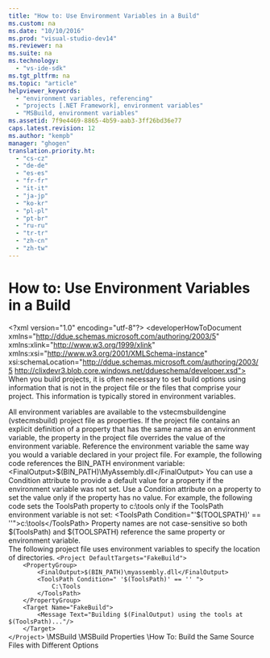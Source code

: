```yaml
---
title: "How to: Use Environment Variables in a Build"
ms.custom: na
ms.date: "10/10/2016"
ms.prod: "visual-studio-dev14"
ms.reviewer: na
ms.suite: na
ms.technology: 
  - "vs-ide-sdk"
ms.tgt_pltfrm: na
ms.topic: "article"
helpviewer_keywords: 
  - "environment variables, referencing"
  - "projects [.NET Framework], environment variables"
  - "MSBuild, environment variables"
ms.assetid: 7f9e4469-8865-4b59-aab3-3ff26bd36e77
caps.latest.revision: 12
ms.author: "kempb"
manager: "ghogen"
translation.priority.ht: 
  - "cs-cz"
  - "de-de"
  - "es-es"
  - "fr-fr"
  - "it-it"
  - "ja-jp"
  - "ko-kr"
  - "pl-pl"
  - "pt-br"
  - "ru-ru"
  - "tr-tr"
  - "zh-cn"
  - "zh-tw"
---
```

# How to: Use Environment Variables in a Build
\<?xml version="1.0" encoding="utf-8"?>
\<developerHowToDocument xmlns="http://ddue.schemas.microsoft.com/authoring/2003/5" xmlns:xlink="http://www.w3.org/1999/xlink" xmlns:xsi="http://www.w3.org/2001/XMLSchema-instance" xsi:schemaLocation="http://ddue.schemas.microsoft.com/authoring/2003/5 http://clixdevr3.blob.core.windows.net/ddueschema/developer.xsd">
  <introduction>
    <para>When you build projects, it is often necessary to set build options using information that is not in the project file or the files that comprise your project. This information is typically stored in environment variables.</para>
  </introduction>
  <section>
    <title>Referencing Environment Variables</title>
    <content>
      <para>All environment variables are available to the <token>vstecmsbuildengine</token> (<token>vstecmsbuild</token>) project file as properties.</para>
      <alert class="note">
        <para>If the project file contains an explicit definition of a property that has the same name as an environment variable, the property in the project file overrides the value of the environment variable.</para>
      </alert>
      <procedure>
        <title>To use an environment variable in an MSBuild project</title>
        <steps class="bullet">
          <step>
            <content>
              <para>Reference the environment variable the same way you would a variable declared in your project file. For example, the following code references the BIN_PATH environment variable:</para>
              <para>
                <codeInline>&lt;FinalOutput&gt;$(BIN_PATH)\MyAssembly.dll&lt;/FinalOutput&gt;</codeInline>
              </para>
            </content>
          </step>
        </steps>
      </procedure>
      <para>You can use a <unmanagedCodeEntityReference>Condition</unmanagedCodeEntityReference> attribute to provide a default value for a property if the environment variable was not set.</para>
      <procedure>
        <title>To provide a default value for a property</title>
        <steps class="bullet">
          <step>
            <content>
              <para>Use a <unmanagedCodeEntityReference>Condition</unmanagedCodeEntityReference> attribute on a property to set the value only if the property has no value. For example, the following code sets the <unmanagedCodeEntityReference>ToolsPath</unmanagedCodeEntityReference> property to c:\tools only if the <unmanagedCodeEntityReference>ToolsPath</unmanagedCodeEntityReference> environment variable is not set:</para>
              <para>
                <codeInline>&lt;ToolsPath Condition="'$(TOOLSPATH)' == ''"&gt;c:\tools&lt;/ToolsPath&gt;</codeInline>
              </para>
              <alert class="note">
                <para>Property names are not case-sensitive so both <codeInline>$(ToolsPath)</codeInline> and <codeInline>$(TOOLSPATH)</codeInline> reference the same property or environment variable.</para>
              </alert>
            </content>
          </step>
        </steps>
      </procedure>
    </content>
  </section>
  <codeExample>
    <description>
      <content>
        <para>The following project file uses environment variables to specify the location of directories.</para>
      </content>
    </description>
    <code>&lt;Project DefaultTargets="FakeBuild"&gt;
    &lt;PropertyGroup&gt;
        &lt;FinalOutput&gt;$(BIN_PATH)\myassembly.dll&lt;/FinalOutput&gt;
        &lt;ToolsPath Condition=" '$(ToolsPath)' == '' "&gt;
            C:\Tools
        &lt;/ToolsPath&gt;
    &lt;/PropertyGroup&gt;
    &lt;Target Name="FakeBuild"&gt;
        &lt;Message Text="Building $(FinalOutput) using the tools at $(ToolsPath)..."/&gt;
    &lt;/Target&gt;
&lt;/Project&gt;</code>
    <comments>
      <content />
    </comments>
  </codeExample>
  <relatedTopics>
\<link xlink:href="e39f13f7-1e1d-4435-95ca-0c222bca071c">MSBuild</link>
\<link xlink:href="962912ac-8931-49bf-a88c-0200b6e37362">MSBuild Properties</link>
\<link xlink:href="d14f1212-ddd9-434f-b138-f840011b0fb2">How To: Build the Same Source Files with Different Options</link>
</relatedTopics>
</developerHowToDocument>